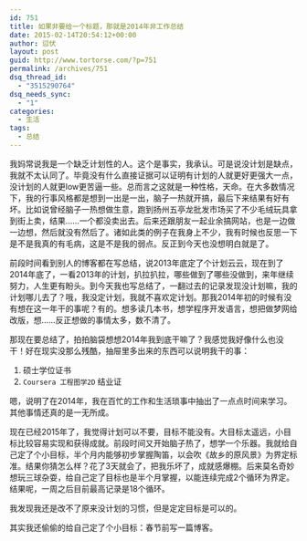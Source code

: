 ```yaml
---
id: 751
title: 如果非要给一个标题，那就是2014年非工作总结
date: 2015-02-14T20:54:12+00:00
author: 愆伏
layout: post
guid: http://www.tortorse.com/?p=751
permalink: /archives/751
dsq_thread_id:
  - "3515290764"
dsq_needs_sync:
  - "1"
categories:
  - 生活
tags:
  - 总结
---
```

我妈常说我是一个缺乏计划性的人。这个是事实，我承认。可是说没计划是缺点，我就不太认同了。毕竟没有什么直接证据可以证明有计划的人就更好更强大一点，没计划的人就更low更苦逼一些。总而言之这就是一种性格，天命。在大多数情况下，我的行事风格都是想到一出是一出，脑子一热就开搞，最后下来结果有好有坏。比如说曾经脑子一热想做生意，跑到扬州五亭龙批发市场买了不少毛绒玩具拿到街上卖，结果……一个都没卖出去。后来还跟朋友一起业余搞网站，也是一边做一边想，然后就没有然后了。诸如此类的例子在我身上不少，我有时候也反思一下是不是我真的有毛病，这是不是我的弱点。反正到今天也没想明白就是了。

前段时间看到别人的博客都在写总结，说2013年底定了个计划云云，现在到了2014年底了，一看2013年的计划，扒拉扒拉，哪些做到了哪些没做到，来年继续努力，人生更有盼头。到今天我也写总结了，一翻过去的记录发现没计划嘛，我的计划哪儿去了？哦，我没定计划，我就不喜欢定计划。那我2014年初的时候有没有想在这一年干的事呢？有的。想多读几本书，想学程序开发语言，想把做梦网给改版，想……反正想做的事情太多，数不清了。
  
那现在要总结了，拍拍脑袋想想2014年我到底干嘛了？我感觉我好像什么也没干！好在现实没那么残酷，抽屉里多出来的东西可以说明我干的事：

1. 硕士学位证书
2. `Coursera 工程图学2D` 结业证

嗯，说明了在2014年，我在百忙的工作和生活琐事中抽出了一点点时间来学习。其他事情还真的是一无所成。

现在已经2015年了，我觉得计划可以不要，目标不能没有。大目标太遥远，小目标比较容易实现和获得成就。前段时间又开始脑子热了，想学一个乐器。我就给自己定了个小目标，半个月内能够初步掌握陶笛，以会吹《故乡的原风景》为界定标准。结果你猜怎么样？花了3天就会了，把我乐坏了，成就感爆棚。后来莫名奇妙想玩三球杂耍，给自己定了目标也是半个月掌握，以能连续完成2个循环为界定。结果呢，一周之后目前最高记录是18个循环。

我发现我还是改不了原来没计划的习惯，但是定定目标是可以的。
  
其实我还偷偷的给自己定了个小目标：春节前写一篇博客。